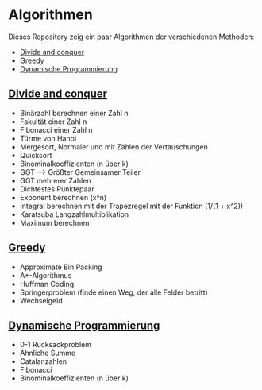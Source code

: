 # Algorithmen

Dieses Repository zeig ein paar Algorithmen der verschiedenen Methoden:

*  [Divide and conquer](https://github.com/gemohr/algorithmen/tree/master/%20divide%20and%20conquer)
*  [Greedy](https://github.com/gemohr/algorithmen/tree/master/%20divide%20and%20greedy)
*  [Dynamische Programmierung](https://github.com/gemohr/algorithmen/tree/master/%20divide%20and%20dynamic)

## [Divide and conquer](https://github.com/gemohr/algorithmen/tree/master/%20divide%20and%20conquer)

* Binärzahl berechnen einer Zahl n
* Fakultät einer Zahl n
* Fibonacci einer Zahl n
* Türme von Hanoi
* Mergesort, Normaler und mit Zählen der Vertauschungen
* Quicksort
* Binominalkoeffizienten (n über k)
* GGT --> Größter Gemeinsamer Teiler
* GGT mehrerer Zahlen
* Dichtestes Punktepaar
* Exponent berechnen (x^n)
* Integral berechnen mit der Trapezregel mit der Funktion (1/(1 + x^2))
* Karatsuba Langzahlmultiblikation
* Maximum berechnen


## [Greedy](https://github.com/gemohr/algorithmen/tree/master/%20divide%20and%20greedy)

* Approximate Bin Packing
* A*-Algorithmus
* Huffman Coding
* Springerproblem (finde einen Weg, der alle Felder betritt)
* Wechselgeld


## [Dynamische Programmierung](https://github.com/gemohr/algorithmen/tree/master/%20divide%20and%20dynamic)

* 0-1 Rucksackproblem
* Ähnliche Summe
* Catalanzahlen
* Fibonacci
* Binominalkoeffizienten (n über k)
